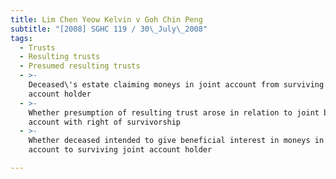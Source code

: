```yaml
---
title: Lim Chen Yeow Kelvin v Goh Chin Peng
subtitle: "[2008] SGHC 119 / 30\_July\_2008"
tags:
  - Trusts
  - Resulting trusts
  - Presumed resulting trusts
  - >-
    Deceased\'s estate claiming moneys in joint account from surviving joint
    account holder
  - >-
    Whether presumption of resulting trust arose in relation to joint bank
    account with right of survivorship
  - >-
    Whether deceased intended to give beneficial interest in moneys in joint
    account to surviving joint account holder

---
```


